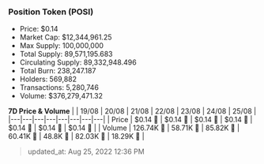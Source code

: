 
  ### Position Token (POSI)
  - Price: $0.14
  - Market Cap: $12,344,961.25
  - Max Supply: 100,000,000
  - Total Supply: 89,571,195.683
  - Circulating Supply: 89,332,948.496
  - Total Burn: 238,247.187
  - Holders: 569,882
  - Transactions: 5,280,746
  - Volume: $376,279,471.32

  **7D Price & Volume**
  | | 19&#x2F;08 | 20&#x2F;08 | 21&#x2F;08 | 22&#x2F;08 | 23&#x2F;08 | 24&#x2F;08 | 25&#x2F;08 |
  |---|---|---|---|---|---|---|---|
  | Price | $0.14 🔻 | $0.14 🔻 | $0.14 🚀 | $0.14 🔻 | $0.14 🔻 | $0.14 🔻 | $0.14 🚀 |
  | Volume | 126.74K 🚀 | 58.71K 🔻 | 85.82K 🚀 | 60.41K 🔻 | 48.8K 🔻 | 82.03K 🚀 | 18.29K 🔻 |

  > updated_at: Aug 25, 2022 12:36 PM
